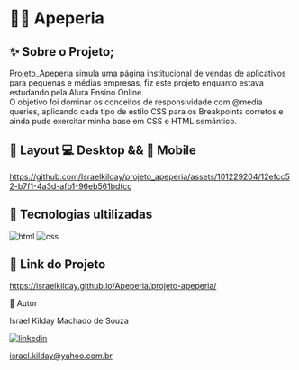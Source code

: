 # 👨‍💻 Apeperia 

## ✨ Sobre o Projeto;

Projeto_Apeperia simula uma página institucional de vendas de aplicativos para pequenas e médias empresas, fiz este projeto enquanto estava estudando pela Alura Ensino Online.  
O objetivo foi dominar os conceitos de responsividade com @media queries, aplicando cada tipo de estilo CSS para os Breakpoints corretos e ainda pude exercitar minha base em CSS e HTML semântico.  

## 🎨 Layout 💻 Desktop && 📱 Mobile  


https://github.com/Israelkilday/projeto_apeperia/assets/101229204/12efcc52-b7f1-4a3d-afb1-96eb561bdfcc


## 🚀 Tecnologias ultilizadas

![html](https://img.shields.io/badge/HTML5-E34F26?style=for-the-badge&logo=html5&logoColor=white)
![css](https://img.shields.io/badge/CSS3-1572B6?style=for-the-badge&logo=css3&logoColor=white)

## 🔗 Link do Projeto

https://israelkilday.github.io/Apeperia/projeto-apeperia/

 🧠 Autor

Israel Kilday Machado de Souza  

[![linkedin](https://img.shields.io/badge/LinkedIn-0077B5?style=for-the-badge&logo=linkedin&logoColor=white)](https://www.linkedin.com/in/israel-kilday-machado-de-souza-801482230)

israel.kilday@yahoo.com.br
